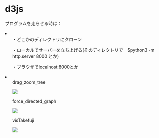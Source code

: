 # d3js
プログラムを走らせる時は：
<li>
  <ul>・どこかのディレクトリにクローン</ul>
  <ul>・ローカルでサーバーを立ち上げる(そのディレクトリで　$python3 -m http.server 8000 とか)</ul>
  <ul>・ブラウザでlocalhost:8000とか</ul>
</li>

<li>
  <ul>drag_zoom_tree</ul>
  <ul><img src="https://github.com/GoNishimura/images/blob/master/books.png"></ul>

  <ul>force_directed_graph</ul>
  <ul><img src="https://github.com/GoNishimura/images/blob/master/courses.png"></ul>

  <ul>visTakefuji</ul>
  <ul><img src="https://github.com/GoNishimura/images/blob/master/take.png"></ul>
</li>
